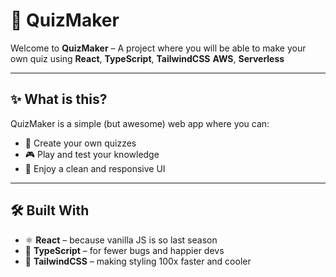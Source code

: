 # 🎉 QuizMaker  

Welcome to **QuizMaker** – A project where you will be able to make your own quiz using **React**, **TypeScript**, **TailwindCSS** **AWS**, **Serverless**  

---

## ✨ What is this?  
QuizMaker is a simple (but awesome) web app where you can:  
- 📝 Create your own quizzes  
- 🎮 Play and test your knowledge  
- 🎨 Enjoy a clean and responsive UI  

---

## 🛠️ Built With  
- ⚛️ **React** – because vanilla JS is so last season  
- 📘 **TypeScript** – for fewer bugs and happier devs  
- 🎨 **TailwindCSS** – making styling 100x faster and cooler  
